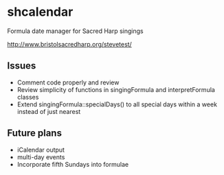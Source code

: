 # shcalendar
Formula date manager for Sacred Harp singings

http://www.bristolsacredharp.org/stevetest/

## Issues
* Comment code properly and review
* Review simplicity of functions in singingFormula and interpretFormula classes
* Extend singingFormula::specialDays() to all special days within a week instead of just nearest

## Future plans
* iCalendar output
* multi-day events
* Incorporate fifth Sundays into formulae
